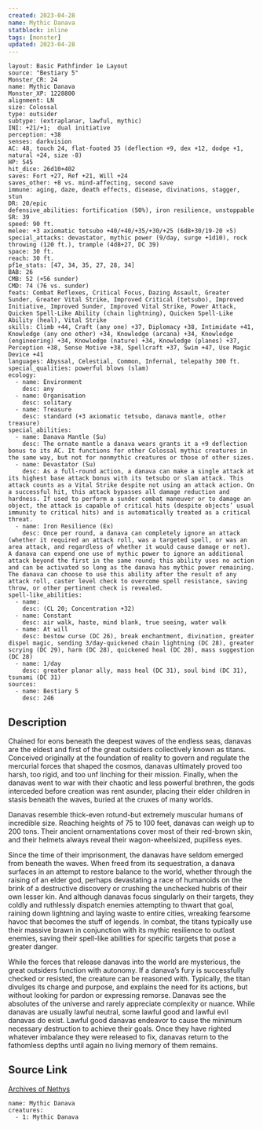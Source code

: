 ```yaml
---
created: 2023-04-28
name: Mythic Danava
statblock: inline
tags: [monster]
updated: 2023-04-28
---
```

```statblock
layout: Basic Pathfinder 1e Layout
source: "Bestiary 5"
Monster_CR: 24
name: Mythic Danava
Monster_XP: 1228800
alignment: LN
size: Colossal
type: outsider
subtype: (extraplanar, lawful, mythic)
INI: +21/+1;  dual initiative
perception: +38
senses: darkvision
AC: 48, touch 24, flat-footed 35 (deflection +9, dex +12, dodge +1, natural +24, size -8)
HP: 545
hit_dice: 26d10+402
saves: Fort +27, Ref +21, Will +24
saves_other: +8 vs. mind-affecting, second save
immune: aging, daze, death effects, disease, divinations, stagger, stun
DR: 20/epic
defensive_abilities: fortification (50%), iron resilience, unstoppable
SR: 39
speed: 90 ft.
melee: +3 axiomatic tetsubo +40/+40/+35/+30/+25 (6d8+30/19-20 ×5)
special_attacks: devastator, mythic power (9/day, surge +1d10), rock throwing (120 ft.), trample (4d8+27, DC 39)
space: 30 ft.
reach: 30 ft.
pf1e_stats: [47, 34, 35, 27, 28, 34]
BAB: 26
CMB: 52 (+56 sunder)
CMD: 74 (76 vs. sunder)
feats: Combat Reflexes, Critical Focus, Dazing Assault, Greater Sunder, Greater Vital Strike, Improved Critical (tetsubo), Improved Initiative, Improved Sunder, Improved Vital Strike, Power Attack, Quicken Spell-Like Ability (chain lightning), Quicken Spell-Like Ability (heal), Vital Strike
skills: Climb +44, Craft (any one) +37, Diplomacy +38, Intimidate +41, Knowledge (any one other) +34, Knowledge (arcana) +34, Knowledge (engineering) +34, Knowledge (nature) +34, Knowledge (planes) +37, Perception +38, Sense Motive +38, Spellcraft +37, Swim +47, Use Magic Device +41
languages: Abyssal, Celestial, Common, Infernal, telepathy 300 ft.
special_qualities: powerful blows (slam)
ecology:
  - name: Environment
    desc: any
  - name: Organisation
    desc: solitary
  - name: Treasure
    desc: standard (+3 axiomatic tetsubo, danava mantle, other treasure)
special_abilities:
  - name: Danava Mantle (Su)
    desc: The ornate mantle a danava wears grants it a +9 deflection bonus to its AC. It functions for other Colossal mythic creatures in the same way, but not for nonmythic creatures or those of other sizes.
  - name: Devastator (Su)
    desc: As a full-round action, a danava can make a single attack at its highest base attack bonus with its tetsubo or slam attack. This attack counts as a Vital Strike despite not using an attack action. On a successful hit, this attack bypasses all damage reduction and hardness. If used to perform a sunder combat maneuver or to damage an object, the attack is capable of critical hits (despite objects’ usual immunity to critical hits) and is automatically treated as a critical threat.
  - name: Iron Resilience (Ex)
    desc: Once per round, a danava can completely ignore an attack (whether it required an attack roll, was a targeted spell, or was an area attack, and regardless of whether it would cause damage or not). A danava can expend one use of mythic power to ignore an additional attack beyond the first in the same round; this ability uses no action and can be activated so long as the danava has mythic power remaining. The danava can choose to use this ability after the result of any attack roll, caster level check to overcome spell resistance, saving throw, or other pertinent check is revealed.
spell-like_abilities:
  - name:
    desc: (CL 20; Concentration +32)
  - name: Constant
    desc: air walk, haste, mind blank, true seeing, water walk
  - name: At will
    desc: bestow curse (DC 26), break enchantment, divination, greater dispel magic, sending 3/day-quickened chain lightning (DC 28), greater scrying (DC 29), harm (DC 28), quickened heal (DC 28), mass suggestion (DC 28)
  - name: 1/day
    desc: greater planar ally, mass heal (DC 31), soul bind (DC 31), tsunami (DC 31)
sources:
  - name: Bestiary 5
    desc: 246
```
## Description
Chained for eons beneath the deepest waves of the endless seas, danavas are the eldest and first of the great outsiders collectively known as titans. Conceived originally at the foundation of reality to govern and regulate the mercurial forces that shaped the cosmos, danavas ultimately proved too harsh, too rigid, and too unf linching for their mission. Finally, when the danavas went to war with their chaotic and less powerful brethren, the gods interceded before creation was rent asunder, placing their elder children in stasis beneath the waves, buried at the cruxes of many worlds.

 Danavas resemble thick-even rotund-but extremely muscular humans of incredible size. Reaching heights of 75 to 100 feet, danavas can weigh up to 200 tons. Their ancient ornamentations cover most of their red-brown skin, and their helmets always reveal their wagon-wheelsized, pupilless eyes.

 Since the time of their imprisonment, the danavas have seldom emerged from beneath the waves. When freed from its sequestration, a danava surfaces in an attempt to restore balance to the world, whether through the raising of an elder god, perhaps devastating a race of humanoids on the brink of a destructive discovery or crushing the unchecked hubris of their own lesser kin. And although danavas focus singularly on their targets, they coldly and ruthlessly dispatch enemies attempting to thwart that goal, raining down lightning and laying waste to entire cities, wreaking fearsome havoc that becomes the stuff of legends. In combat, the titans typically use their massive brawn in conjunction with its mythic resilience to outlast enemies, saving their spell-like abilities for specific targets that pose a greater danger.

 While the forces that release danavas into the world are mysterious, the great outsiders function with autonomy. If a danava’s fury is successfully checked or resisted, the creature can be reasoned with. Typically, the titan divulges its charge and purpose, and explains the need for its actions, but without looking for pardon or expressing remorse. Danavas see the absolutes of the universe and rarely appreciate complexity or nuance. While danavas are usually lawful neutral, some lawful good and lawful evil danavas do exist. Lawful good danavas endeavor to cause the minimum necessary destruction to achieve their goals. Once they have righted whatever imbalance they were released to fix, danavas return to the fathomless depths until again no living memory of them remains.
## Source Link
[Archives of Nethys](https://aonprd.com/MythicMonsterDisplay.aspx?ItemName=Danava)
```encounter-table
name: Mythic Danava
creatures:
  - 1: Mythic Danava
```
